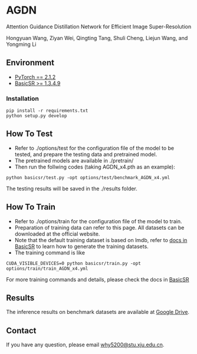 # AGDN
Attention Guidance Distillation Network for Efficient Image Super-Resolution

Hongyuan Wang, Ziyan Wei, Qingting Tang, Shuli Cheng, Liejun Wang, and Yongming Li

## Environment
- [PyTorch == 2.1.2](https://pytorch.org/)
- [BasicSR >= 1.3.4.9](https://github.com/XPixelGroup/BasicSR)

### Installation
```
pip install -r requirements.txt
python setup.py develop
```

## How To Test
- Refer to ./options/test for the configuration file of the model to be tested, and prepare the testing data and pretrained model.
- The pretrained models are available in ./pretrain/
- Then run the follwing codes (taking AGDN_x4.pth as an example):

```
python basicsr/test.py -opt options/test/benchmark_AGDN_x4.yml
```
The testing results will be saved in the ./results folder.

## How To Train
- Refer to ./options/train for the configuration file of the model to train.
- Preparation of training data can refer to this page. All datasets can be downloaded at the official website.
- Note that the default training dataset is based on lmdb, refer to [docs in BasicSR](https://github.com/XPixelGroup/BasicSR/blob/master/docs/DatasetPreparation.md) to learn how to generate the training datasets.
- The training command is like
```
CUDA_VISIBLE_DEVICES=0 python basicsr/train.py -opt options/train/train_AGDN_x4.yml
```
For more training commands and details, please check the docs in [BasicSR](https://github.com/XPixelGroup/BasicSR)  

## Results
The inference results on benchmark datasets are available at [Google Drive](https://drive.google.com/file/d/1TCFJgGIw5aR3OOhMtfvvU-WOe5w4wVPX/view?usp=drive_link).

## Contact
If you have any question, please email why5200@stu.xju.edu.cn.
